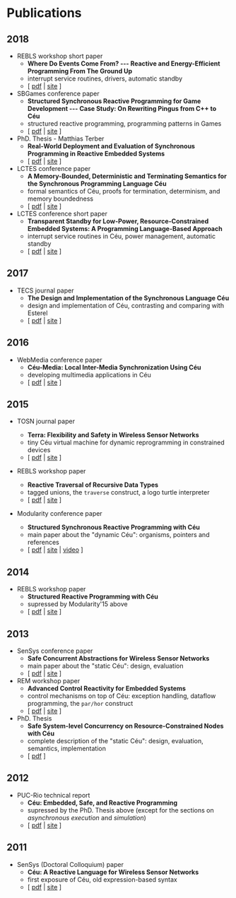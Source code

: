 # Publications

## 2018
- REBLS workshop short paper
    - **Where Do Events Come From? --- Reactive and Energy-Efficient Programming From The Ground Up**
    - interrupt service routines, drivers, automatic standby
    - [ [pdf](chico/ceu_rebls18.pdf) | [site][rebls18_site] ]
<a name="sbgames18"></a>
- SBGames conference paper
    - **Structured Synchronous Reactive Programming for Game Development --- Case Study: On Rewriting Pingus from C++ to Céu**
    - structured reactive programming, programming patterns in Games
    - [ [pdf](chico/ceu_sbgames18_pre.pdf) | [site][sbgames18_site] ]
- PhD. Thesis - Matthias Terber
    - **Real-World Deployment and Evaluation of Synchronous Programming in Reactive Embedded Systems**
    - [ [pdf](http://sunsite.informatik.rwth-aachen.de/Publications/AIB/2018/2018-05.pdf) | [site][sunsite_site] ]
- LCTES conference paper
    - **A Memory-Bounded, Deterministic and Terminating Semantics for the Synchronous Programming Language Céu**
    - formal semantics of Céu, proofs for termination, determinism, and memory boundedness
    - [ [pdf](chico/ceu_lctes18_pre.pdf) | [site][lctes18_site] ]
- LCTES conference short paper
    - **Transparent Standby for Low-Power, Resource-Constrained Embedded Systems: A Programming Language-Based Approach**
    - interrupt service routines in Céu, power management, automatic standby
    - [ [pdf](chico/ceu_lctes18_short_pre.pdf) | [site][lctes18_site] ]

## 2017  
- TECS journal paper
    <a name="tecs17"></a>
    - **The Design and Implementation of the Synchronous Language Céu**
    - design and implementation of Céu, contrasting and comparing with Esterel
    - [ [pdf](chico/ceu_tecs17_pre.pdf) | [site][tecs17_site] ]
    <!--* <small>**Recommended #4**</small>-->

## 2016
- WebMedia conference paper
    - **Céu-Media: Local Inter-Media Synchronization Using Céu**
    - developing multimedia applications in Céu
    - [ [pdf](chico/ceumedia_webmedia16_pre.pdf) | [site][ceumedia16_site] ]

## 2015
- TOSN journal paper
    - **Terra: Flexibility and Safety in Wireless Sensor Networks**
    - tiny Céu virtual machine for dynamic reprogramming in constrained devices
    - [ [pdf](chico/terra_tosn15_pre.pdf) | [site][tosn15_site] ]

- REBLS workshop paper
    - **Reactive Traversal of Recursive Data Types**
    - tagged unions, the `traverse` construct, a logo turtle interpreter
    - [ [pdf](chico/ceu_rebls15.pdf) | [site][rebls15_site] ]
    <!--* <small>**Recommended #3**</small>-->
- Modularity conference paper
    - **Structured Synchronous Reactive Programming with Céu**
    - main paper about the "dynamic Céu": organisms, pointers and references
    - [ [pdf](chico/ceu_mod15_pre.pdf) | [site][mod15_site] | [video][mod15_video] ]
    <!--* <small>**Recommended #2**</small>-->

## 2014
- REBLS workshop paper
    - **Structured Reactive Programming with Céu**
    - supressed by Modularity'15 above
    - [ [pdf](chico/ceu_rebls14_pre.pdf) | [site][rebls14_site] ]

## 2013
- SenSys conference paper
    <a name="sensys13"></a>
    - **Safe Concurrent Abstractions for Wireless Sensor Networks**
    - main paper about the "static Céu": design, evaluation
    - [ [pdf](chico/ceu_sensys13_pre.pdf) | [site][sensys13_site] ]
    <!--* <small>**Recommended #1**</small>-->
- REM workshop paper
    - **Advanced Control Reactivity for Embedded Systems**
    - control mechanisms on top of Céu: exception handling, dataflow programming, the `par/hor` construct
    - [ [pdf](chico/ceu_rem13_pre.pdf) | [site][rem13_site] ]
- PhD. Thesis
    - **Safe System-level Concurrency on Resource-Constrained Nodes with Céu**
    - complete description of the "static Céu": design, evaluation, semantics, implementation
    - [ [pdf](chico/ceu_phd.pdf) ]

## 2012
- PUC-Rio technical report
    - **Céu: Embedded, Safe, and Reactive Programming**
    - supressed by the PhD. Thesis above (except for the sections on *asynchronous execution* and *simulation*)
    - [ [pdf](chico/ceu_tr.pdf) | [site][tr_site] ]

## 2011
- SenSys (Doctoral Colloquium) paper
    - **Céu: A Reactive Language for Wireless Sensor Networks**
    - first exposure of Céu, old expression-based syntax
    - [ [pdf](chico/ceu_sensys11.pdf) | [site][dc_site] ]

[sunsite_site]:    http://sunsite.informatik.rwth-aachen.de/Publications/AIB/
[sbgames18_site]:  http://www.sbgames.org/sbgames2018/computing
[rebls18_site]:    https://2018.splashcon.org/track/rebls-2018-papers
[lctes18_site]:    https://conf.researchr.org/track/LCTES-2018/LCTES-2018-papers#program
[tecs17_site]:     https://dl.acm.org/citation.cfm?id=3035544
[ceumedia16_site]: http://dl.acm.org/citation.cfm?id=2976856
[tosn15_site]:     https://dl.acm.org/citation.cfm?id=2811267
[rebls15_site]:    http://www.guidosalvaneschi.com/REBLS/REBLS2015/
[mod15_site]:      http://www.aosd.net/2015/
[mod15_video]:     https://vimeo.com/110512582
[rebls14_site]:    http://www.guidosalvaneschi.com/REBLS/REBLS2014/
[sensys13_site]:   http://sensys.acm.org/2013/index.html
[rem13_site]:      http://soft.vub.ac.be/REM13/
[tr_site]:         http://bib-di.inf.puc-rio.br/techreports/2012.htm
[dc_site]:         http://www.cse.ust.hk/~lingu/SenSys11DC/
